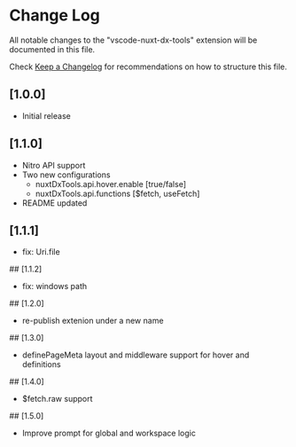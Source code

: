 # Change Log

All notable changes to the "vscode-nuxt-dx-tools" extension will be documented in this file.

Check [Keep a Changelog](http://keepachangelog.com/) for recommendations on how to structure this file.

## [1.0.0]

- Initial release

## [1.1.0]

- Nitro API support
- Two new configurations
  - nuxtDxTools.api.hover.enable [true/false]
  - nuxtDxTools.api.functions [$fetch, useFetch]
- README updated

## [1.1.1]

- fix: Uri.file

## [1.1.2]

- fix: windows path

## [1.2.0]

- re-publish extenion under a new name

## [1.3.0]

- definePageMeta layout and middleware support for hover and definitions

## [1.4.0]

- $fetch.raw support

## [1.5.0]

- Improve prompt for global and workspace logic